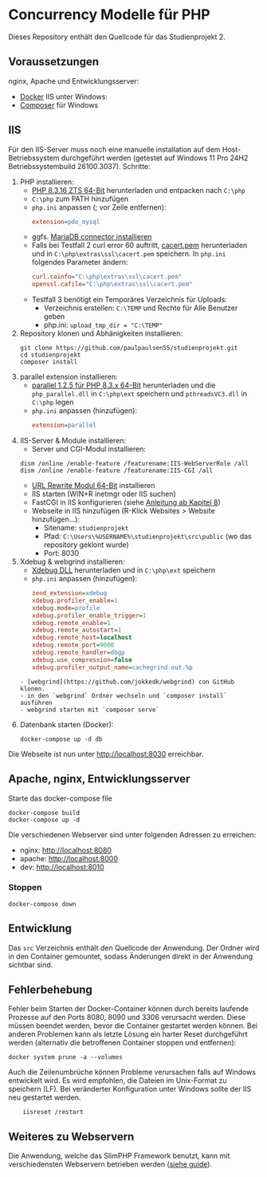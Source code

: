 # Concurrency Modelle für PHP
Dieses Repository enthält den Quellcode für das Studienprojekt 2.

## Voraussetzungen
nginx, Apache und Entwicklungsserver:
- [Docker](https://docs.docker.com/get-docker/)
IIS unter Windows:
- [Composer](https://getcomposer.org/Composer-Setup.exe) für Windows

## IIS
Für den IIS-Server muss noch eine manuelle installation auf dem Host-Betriebssystem durchgeführt werden (getestet auf Windows 11 Pro 24H2 Betriebssystembuild 26100.3037).
Schritte:

1. PHP installieren: 
    - [PHP 8.3.16 ZTS 64-Bit](https://downloads.php.net/~windows/pecl/releases/parallel/1.2.6/php_parallel-1.2.6-8.3-ts-vs16-x64.zip) herunterladen und entpacken nach `C:\php`
    - `C:\php` zum PATH hinzufügen
    - `php.ini` anpassen (; vor Zeile entfernen):
        ```ini
        extension=pdo_mysql
        ```
    - ggfs. [MariaDB connector installieren](https://mariadb.com/downloads/connectors/connectors-data-access/odbc-connector/)
    - Falls bei Testfall 2 curl error 60 auftritt, [cacert.pem](https://curl.se/ca/cacert.pem) herunterladen und in `C:\php\extras\ssl\cacert.pem` speichern. In `php.ini` folgendes Parameter ändern:
        ```ini
        curl.cainfo="C:\php\extras\ssl\cacert.pem"
        openssl.cafile="C:\php\extras\ssl\cacert.pem"
        ```
    - Testfall 3 benötigt ein Temporäres Verzeichnis für Uploads:
      - Verzeichnis erstellen: `C:\TEMP` und Rechte für Alle Benutzer geben
      - php.ini: `upload_tmp_dir = "C:\TEMP"`
2. Repository klonen und Abhänigkeiten installieren: 
    ```shell
    git clone https://github.com/paulpaulsen55/studienprojekt.git
    cd studienprojekt
    composer install
    ```
3. parallel extension installieren:
    - [parallel 1.2.5 für PHP 8.3.x 64-Bit](https://downloads.php.net/~windows/pecl/releases/parallel/1.2.5/php_parallel-1.2.5-8.3-ts-vs16-x64.zip) herunterladen und die `php_parallel.dll` in `C:\php\ext` speichern und `pthreadsVC3.dll` in `C:\php` legen
    - `php.ini` anpassen (hinzufügen):
        ```ini
        extension=parallel
        ```
4. IIS-Server & Module installieren:
    - Server und CGI-Modul installieren: 
    ```shell 
    dism /online /enable-feature /featurename:IIS-WebServerRole /all
    dism /online /enable-feature /featurename:IIS-CGI /all
    ```
    - [URL Rewrite Modul 64-Bit](https://download.microsoft.com/download/1/2/8/128E2E22-C1B9-44A4-BE2A-5859ED1D4592/rewrite_amd64_de-DE.msi) installieren
    - IIS starten (WIN+R inetmgr oder IIS suchen) 
    - FastCGI in IIS konfigurieren (siehe [Anleitung ab Kapitel 8](https://hostadvice.com/how-to/web-hosting/how-to-install-php-with-fastcgi-extension-on-iis-7-iis-8-server/#paragraph8))
    - Webseite in IIS hinzufügen (R-Klick Websites > Website hinzufügen...):
      - Sitename: `studienprojekt`
      - Pfad: `C:\Users\%USERNAME%\studienprojekt\src\public` (wo das repository geklont wurde)
      - Port: 8030
5. Xdebug & webgrind installieren:
   - [Xdebug DLL](https://xdebug.org/files/php_xdebug-3.1.1-8.3-vc15-x86_64.dll) herunterladen und in `C:\php\ext` speichern
   - `php.ini` anpassen (hinzufügen):
        ```ini
        zend_extension=xdebug
        xdebug.profiler_enable=1
        xdebug.mode=profile
        xdebug.profiler_enable_trigger=1
        xdebug.remote_enable=1
        xdebug.remote_autostart=1
        xdebug.remote_host=localhost
        xdebug.remote_port=9000
        xdebug.remote_handler=dbgp
        xdebug.use_compression=false
        xdebug.profiler_output_name=cachegrind.out.%p
    ```
    - [webgrind](https://github.com/jokkedk/webgrind) con GitHub klonen.
    - in den `webgrind` Ordner wechseln und `composer install` ausführen
    - webgrind starten mit `composer serve`
6. Datenbank starten (Docker):
    ```shell
    docker-compose up -d db
    ```
Die Webseite ist nun unter [http://localhost:8030](http://localhost:8030) erreichbar.

## Apache, nginx, Entwicklungsserver
Starte das docker-compose file
```shell
docker-compose build
docker-compose up -d
```
Die verschiedenen Webserver sind unter folgenden Adressen zu erreichen:
- nginx: [http://localhost:8080](http://localhost:8080)
- apache: [http://localhost:8000](http://localhost:8000)
- dev: [http://localhost:8010](http://localhost:8010)

### Stoppen
```shell
docker-compose down
```

## Entwicklung
Das `src` Verzeichnis enthält den Quellcode der Anwendung. Der Ordner wird in den Container gemountet, sodass Änderungen direkt in der Anwendung sichtbar sind.

## Fehlerbehebung
Fehler beim Starten der Docker-Container können durch bereits laufende Prozesse auf den Ports 8080, 8090 und 3306 verursacht werden. Diese müssen beendet werden, bevor die Container gestartet werden können. Bei anderen Problemen kann als letzte Lösung ein harter Reset durchgeführt werden (alternativ die betroffenen Container stoppen und entfernen):
```shell
docker system prune -a --volumes
```
Auch die Zeilenumbrüche können Probleme verursachen falls auf Windows entwickelt wird. Es wird empfohlen, die Dateien im Unix-Format zu speichern (LF).
Bei veränderter Konfiguration unter Windows sollte der IIS neu gestartet werden. 
```shell
    iisreset /restart
```

## Weiteres zu Webservern
Die Anwendung, welche das SlimPHP Framework benutzt, kann mit verschiedensten Webservern betrieben werden ([siehe guide](https://www.slimframework.com/docs/v4/start/web-servers.html)).
